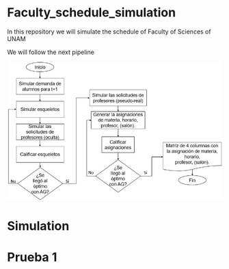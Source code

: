 # Faculty_schedule_simulation
 In this repository we will simulate the schedule of Faculty of Sciences of UNAM

We will follow the next pipeline

![fig](Fig_pipeline.jpeg)

# Simulation

# Prueba 1
